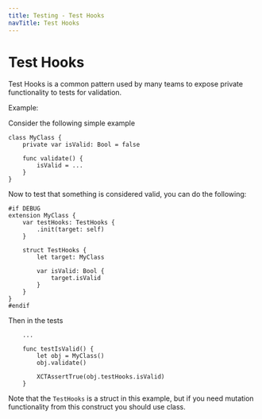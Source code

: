 ```yaml
---
title: Testing - Test Hooks
navTitle: Test Hooks
---
```


# Test Hooks

Test Hooks is a common pattern used by many teams to expose private functionality to tests for validation.

Example:

Consider the following simple example

```
class MyClass {
    private var isValid: Bool = false
    
    func validate() {
        isValid = ...
    }
}
```

Now to test that something is considered valid, you can do the following:

```
#if DEBUG
extension MyClass {
    var testHooks: TestHooks {
        .init(target: self)
    }

    struct TestHooks {
        let target: MyClass
        
        var isValid: Bool {
            target.isValid
        }
    }
}
#endif
```

Then in the tests

```
    ...
    
    func testIsValid() {
        let obj = MyClass()
        obj.validate()
        
        XCTAssertTrue(obj.testHooks.isValid)
    }
```

Note that the `TestHooks` is a struct in this example, but if you need mutation functionality from this construct you should use class.
